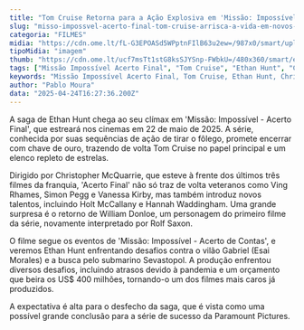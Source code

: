 ```yaml
---
title: "Tom Cruise Retorna para a Ação Explosiva em 'Missão: Impossível - Acerto Final'"
slug: "misso-impossvel-acerto-final-tom-cruise-arrisca-a-vida-em-novos-psteres"
categoria: "FILMES"
midia: "https://cdn.ome.lt/fL-G3EPOASd5WPptnFIlB63u2ew=/987x0/smart/uploads/conteudo/fotos/OMELETE_CAPA_-_2025-04-24T122607.048.png"
tipoMidia: "imagem"
thumb: "https://cdn.ome.lt/ucf7msTt1stG8ksSJYSnp-FWbkU=/480x360/smart/extras/conteudos/omelete_THUMB_-_2025-04-24T122552.963.png"
tags: ["Missão Impossível Acerto Final", "Tom Cruise", "Ethan Hunt", "Christopher McQuarrie", "estreia cinema", "saga de ação"]
keywords: "Missão Impossível Acerto Final, Tom Cruise, Ethan Hunt, Christopher McQuarrie, estreia cinema, saga de ação"
author: "Pablo Moura"
data: "2025-04-24T16:27:36.200Z"
---
```


A saga de Ethan Hunt chega ao seu clímax em 'Missão: Impossível - Acerto Final', que estreará nos cinemas em 22 de maio de 2025. A série, conhecida por suas sequências de ação de tirar o fôlego, promete encerrar com chave de ouro, trazendo de volta Tom Cruise no papel principal e um elenco repleto de estrelas.

<blockquote class="twitter-tweet"><a href="https://twitter.com/user/status/1915391408283799919"></a></blockquote>

Dirigido por Christopher McQuarrie, que esteve à frente dos últimos três filmes da franquia, 'Acerto Final' não só traz de volta veteranos como Ving Rhames, Simon Pegg e Vanessa Kirby, mas também introduz novos talentos, incluindo Holt McCallany e Hannah Waddingham. Uma grande surpresa é o retorno de William Donloe, um personagem do primeiro filme da série, novamente interpretado por Rolf Saxon.

<blockquote class="twitter-tweet"><a href="https://twitter.com/user/status/1915391380148437464"></a></blockquote>

O filme segue os eventos de 'Missão: Impossível - Acerto de Contas', e veremos Ethan Hunt enfrentando desafios contra o vilão Gabriel (Esai Morales) e a busca pelo submarino Sevastopol. A produção enfrentou diversos desafios, incluindo atrasos devido à pandemia e um orçamento que beira os US$ 400 milhões, tornando-o um dos filmes mais caros já produzidos.

A expectativa é alta para o desfecho da saga, que é vista como uma possível grande conclusão para a série de sucesso da Paramount Pictures.
